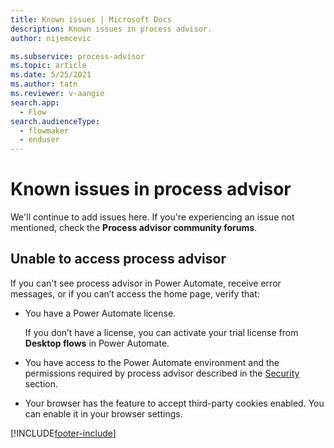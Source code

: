 ```yaml
---
title: Known issues | Microsoft Docs
description: Known issues in process advisor.
author: nijemcevic 

ms.subservice: process-advisor
ms.topic: article
ms.date: 5/25/2021
ms.author: tatn
ms.reviewer: v-aangie
search.app: 
  - Flow
search.audienceType: 
  - flowmaker
  - enduser
---
```


# Known issues in process advisor

We'll continue to add issues here. If you're experiencing an issue not mentioned, check the **Process advisor community forums**.

## Unable to access process advisor

If you can't see process advisor in Power Automate, receive error messages, or if you can’t access the home page, verify that:

- You have a Power Automate license.

   If you don’t have a license, you can activate your trial license from **Desktop flows** in Power Automate.
- You have access to the Power Automate environment and the permissions required by process advisor described in the [Security](process-advisor-security.md) section.
- Your browser has the feature to accept third-party cookies enabled.
  You can enable it in your browser settings.
  
[!INCLUDE[footer-include](includes/footer-banner.md)]
